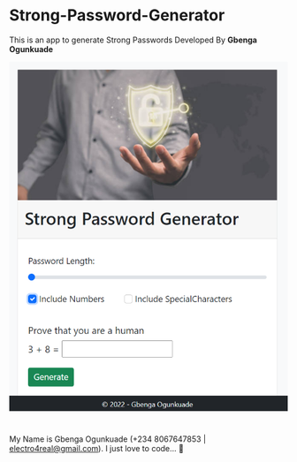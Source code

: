 # Strong-Password-Generator
This is an app to generate Strong Passwords Developed By **Gbenga Ogunkuade**

![This is another image](https://github.com/gbengaogunkuade/strong-password-generator/blob/main/STRONG-PASSWORD.png)


#
My Name is Gbenga Ogunkuade (+234 8067647853 | electro4real@gmail.com).
I just love to code... 🙂

